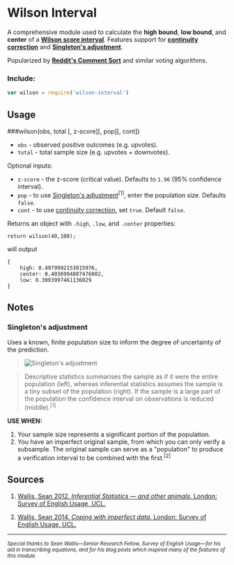 # Wilson Interval

A comprehensive module used to calculate the **high bound**, **low bound**, and **center** of a **[Wilson score interval](http://en.wikipedia.org/wiki/Binomial_proportion_confidence_interval#Wilson_score_interval)**. Features support for **[continuity correction](http://en.wikipedia.org/wiki/Binomial_proportion_confidence_interval#Wilson_score_interval_with_continuity_correction)** and **[Singleton's adjustment](https://corplingstats.wordpress.com/2012/04/30/inferential-statistics/)**.

Popularized by **[Reddit's Comment Sort](http://amix.dk/blog/post/19588)** and similar voting algorithms.


### Include:

```js
var wilson = require('wilson-interval')
```
## Usage


###wilson(obs, total [, z-score][, pop][, cont])

- `obs` - observed positive outcomes (e.g. upvotes).
- `total` - total sample size (e.g. upvotes + downvotes).

Optional inputs:

- `z-score` - the z-score (critical value). Defaults to `1.96` (95% confidence interval).
- `pop` - to use [Singleton's adjustment](https://corplingstats.wordpress.com/2012/04/30/inferential-statistics/)<sup>[1]</sup>, enter the population size. Defaults `false`.
- `cont` - to use [continuity correction](http://en.wikipedia.org/wiki/Binomial_proportion_confidence_interval#Wilson_score_interval_with_continuity_correction), set `true`. Default `false`.

Returns an object with `.high`, `.low`, and `.center` properties:

```
return wilson(40,100);
```
will output
```
{
	high: 0.4979992153815976,
	center: 0.4036994807476002,
	low: 0.3093997461136029 
}
```

## Notes

### Singleton's adjustment

Uses a known, finite population size to inform the degree of uncertainty of the prediction.

> ![Singleton's adjustment](https://corplingstats.files.wordpress.com/2012/04/popsamp1.png?w=538)

> Descriptive statistics summarises the sample as if it were the entire population (left), whereas inferential statistics assumes the sample is a tiny subset of the population (right). If the sample is a large part of the population the confidence interval on observations is reduced (middle).<sup>[1]</sup>

**USE WHEN:**

1. Your sample size represents a significant portion of the population.
2. You have an imperfect original sample, from which you can only verify a subsample. The original sample can serve as a "population" to produce a verification interval to be combined with the first.<sup>[2]</sup>

## Sources

1. [Wallis, Sean 2012. *Inferential Statistics — and other animals*. London: Survey of English Usage, UCL.](https://corplingstats.wordpress.com/2012/04/30/inferential-statistics/)

2. [Wallis, Sean 2014. *Coping with imperfect data*. London: Survey of English Usage, UCL.](https://corplingstats.wordpress.com/2014/04/10/imperfect-data/)

___
<sup>*Special thanks to Sean Wallis—Senior Research Fellow, Survey of English Usage—for his aid in transcribing equations, and for his blog posts which inspired many of the features of this module.*</sup>